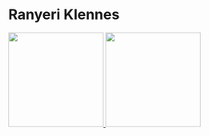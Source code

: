 # Ranyeri Klennes
 <div>
  <a href="https://github.com/Ranyeri-Klennes">
  <img height="190em" src="https://github-readme-stats.vercel.app/api?username=Ranyeri-Klennes&show_icons=true&theme=dracula&include_all_commits=true&count_private=true"/>
  <img height="190em" src="https://github-readme-stats.vercel.app/api/top-langs/?username=Ranyeri-Klennes&layout=compact&langs_count=7&theme=dracula"/>
</div>
